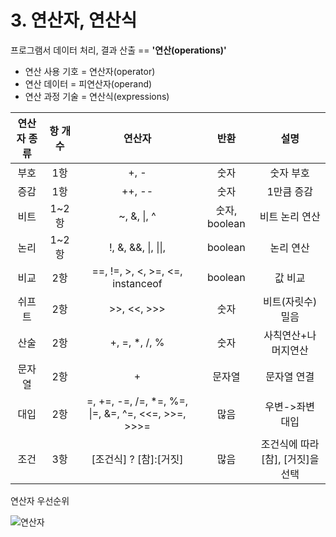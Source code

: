 # 3. 연산자, 연산식 

프로그램서 데이터 처리, 결과 산출 == **'연산(operations)'**
- 연산 사용 기호 = 연산자(operator)  
- 연산 데이터 = 피연산자(operand)
- 연산 과정 기술 = 연산식(expressions)

연산자 종류|항 개수|연산자|반환|설명
:---:|:---:|:---:|:---:|:---:
부호|1항|+, -|숫자|숫자 부호
증감|1항|++, --|숫자|1만큼 증감
비트|1~2항|~, &, &#124;, ^|숫자, boolean|비트 논리 연산
논리|1~2항|!, &, &&, &#124;, &#124;&#124;, |boolean|논리 연산 
비교|2항|==, !=, >, <, >=, <=, instanceof|boolean|값 비교
쉬프트|2항|\>>, <<, >>>|숫자|비트(자릿수) 밀음
산술|2항|+, =, *, /, %|숫자|사칙연산+나머지연산
문자열|2항|+|문자열|문자열 연결
대입|2항|=, +=, -=, /=, *=, %=, &#124;=, &=, ^=, <<=, >>=, >>>=|많음|우변->좌변 대입
조건|3항|[조건식] ? [참]:[거짓]|많음|조건식에 따라 [참], [거짓]을 선택

연산자 우선순위

![연산자](https://t1.daumcdn.net/cfile/tistory/997A014D5A90B9B00D)

